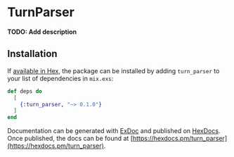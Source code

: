 # TurnParser

**TODO: Add description**

## Installation

If [available in Hex](https://hex.pm/docs/publish), the package can be installed
by adding `turn_parser` to your list of dependencies in `mix.exs`:

```elixir
def deps do
  [
    {:turn_parser, "~> 0.1.0"}
  ]
end
```

Documentation can be generated with [ExDoc](https://github.com/elixir-lang/ex_doc)
and published on [HexDocs](https://hexdocs.pm). Once published, the docs can
be found at [https://hexdocs.pm/turn_parser](https://hexdocs.pm/turn_parser).

